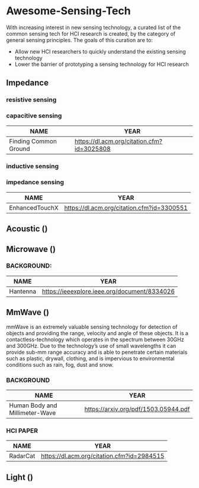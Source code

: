# Awesome-Sensing-Tech
With increasing interest in new sensing technology, a curated list of the common sensing tech for HCI research is created, by the category of general sensing principles.
The goals of this curation are to:
* Allow new HCI researchers to quickly understand the existing sensing technology
* Lower the barrier of prototyping a sensing technology for HCI research 


## Impedance

### resistive sensing
### capacitive sensing

| NAME | YEAR |
| -------- | -------- |
| Finding Common Ground | https://dl.acm.org/citation.cfm?id=3025808  | 

### inductive sensing
### impedance sensing

| NAME | YEAR |
| -------- | -------- |
| EnhancedTouchX | https://dl.acm.org/citation.cfm?id=3300551   | 
 

## Acoustic ()

## Microwave ()
### BACKGROUND:

| NAME | YEAR |
| -------- | -------- |
| Hantenna | https://ieeexplore.ieee.org/document/8334026   | 

## MmWave ()
mmWave is an extremely valuable sensing technology for detection of objects and providing the range, velocity and angle of these objects. It is a contactless-technology which operates in the spectrum between 30GHz and 300GHz. Due to the technology’s use of small wavelengths it can provide sub-mm range accuracy and is able to penetrate certain materials such as plastic, drywall, clothing, and is impervious to environmental conditions such as rain, fog, dust and snow.

### BACKGROUND
| NAME | YEAR |
| -------- | -------- |
| Human Body and Millimeter-Wave  | https://arxiv.org/pdf/1503.05944.pdf  | 

### HCI PAPER
| NAME | YEAR |
| -------- | -------- |
| RadarCat | https://dl.acm.org/citation.cfm?id=2984515  | 



## Light ()

